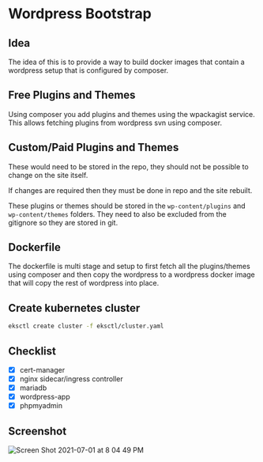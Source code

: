 # Wordpress Bootstrap

## Idea

The idea of this is to provide a way to build docker images that contain a wordpress setup that is configured by composer.

## Free Plugins and Themes

Using composer you add plugins and themes using the wpackagist service. This allows fetching plugins from wordpress svn using composer.

## Custom/Paid Plugins and Themes

These would need to be stored in the repo, they should not be possible to change on the site itself. 

If changes are required then they must be done in repo and the site rebuilt.

These plugins or themes should be stored in the `wp-content/plugins` and `wp-content/themes` folders. They need to also be excluded from the gitignore so they are stored in git.

## Dockerfile

The dockerfile is multi stage and setup to first fetch all the plugins/themes using composer and then copy the wordpress to a wordpress docker image that will copy the rest of wordpress into place.


## Create kubernetes cluster

```bash
eksctl create cluster -f eksctl/cluster.yaml 
```

## Checklist

- [x] cert-manager
- [x] nginx sidecar/ingress controller
- [x] mariadb
- [x] wordpress-app
- [x] phpmyadmin

## Screenshot 

![Screen Shot 2021-07-01 at 8 04 49 PM](https://user-images.githubusercontent.com/54875593/124129930-d5bd8a00-dab0-11eb-81d6-45489a916ecd.png)
